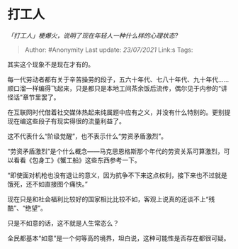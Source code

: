 # 打工人
*「打工人」梗爆火，说明了现在年轻人一种什么样的心理状态?*

> Author: #Anonymity
> Last update: *23/07/2021* 
> Link:s
> Tags:   

 
其实这个现象不是现在才有的。

每一代劳动者都有关于辛苦操劳的段子，五六十年代、七八十年代、九十年代……顺口溜一样编得飞起来，只是都只是本地工间茶余饭后流传，偶尔见于内参的“讲怪话”章节里罢了。

在互联网时代借着社交媒体热起来纯属题中应有之义，并没有什么特别的。更别提现在编这些段子有现实得很的流量利益了。

这不代表什么“阶级觉醒”，也不表示什么“劳资矛盾激烈”。

“劳资矛盾激烈”是个什么概念——马克思恩格斯那个年代的劳资关系可算激烈，可以看看《包身工》《蟹工船》这些东西参考一下。

“即使面对机枪也没有退让的意义，因为抗争不下来这点权利，接下来也不过就是饿死，还不如直接图个痛快。”

现在只是和社会福利比较好的国家相比比较不如，客观上说真的还谈不上“残酷”、“绝望”。

只是不如意的话，这不就是人生常态么？

全民都基本“如意”是一个何等高的境界，坦白说，这种可能性是否存在都很可疑。



